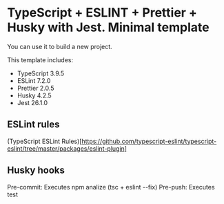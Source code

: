 # TypeScript + ESLINT + Prettier + Husky with Jest. Minimal template

You can use it to build a new project.

This template includes:
* TypeScript 3.9.5
* ESLint 7.2.0
* Prettier 2.0.5
* Husky 4.2.5
* Jest 26.1.0

## ESLint rules
(TypeScript ESLint Rules)[https://github.com/typescript-eslint/typescript-eslint/tree/master/packages/eslint-plugin]

## Husky hooks
Pre-commit: Executes npm analize (tsc + eslint --fix)
Pre-push: Executes test